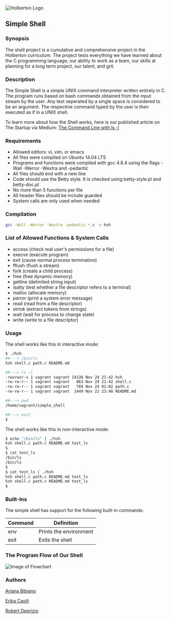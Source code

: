 ![Holberton Logo](https://camo.githubusercontent.com/64c35dd60391e2c90277729276aa86cc921b0ad2/68747470733a2f2f692e6962622e636f2f546b32425a79542f776f72646d61726b2d63686572727937322e706e67)

## Simple Shell

### Synopsis

The shell project is a cumulative and comprehensive project in the Holberton
curriculum. The project tests everything we have learned about the C programming
language, our ability to work as a team, our skills at planning for a long term
project, our talent, and grit.

### Description

The Simple Shell is a simple UNIX command interpreter written entirely in C. The
program runs based on bash commands obtained from the input stream by the user.
Any text seperated by a single space is considered to be an argument. The
respective command typed by the user is then executed as if in a UNIX shell.

To learn more about how the Shell works, here is our published article on The Startup via Medium:
[The Command Line with ls -l](https://medium.com/swlh/the-command-line-with-ls-l-6efaf01cc4c0?)

### Requirements

* Allowed editors: vi, vim, or emacs
* All files were compiled on Ubuntu 14.04 LTS
* Programs and functions were compiled with gcc 4.8.4 using the flags -Wall -Werror -Wextra and -pedantic
* All files should end with a new line
* Code should use the Betty style. It is checked using betty-style.pl and betty-doc.pl
* No more than 5 functions per file
* All header files should be include guarded
* System calls are only used when needed

### Compilation

```bash
gcc -Wall -Werror -Wextra -pedantic *.c -o hsh
```

### List of Allowed Functions & System Calls

* access (check real user's permissions for a file)
* execve (execute program)
* exit (cause normal process termination)
* fflush (flush a stream)
* fork (create a child process)
* free (free dynamic memory)
* getline (delimited string input)
* isatty (test whether a file descriptor refers to a terminal)
* malloc (allocate memory)
* perror (print a system error message)
* read (read from a file descriptor)
* strtok (extract tokens from strings)
* wait (wait for process to change state)
* write (write to a file descriptor)

### Usage

The shell works like this in interactive mode:

```bash
$ ./hsh
##---> /bin/ls
hsh shell.c path.c README.md
```

```bash
##---> ls -l
-rwxrwxr-x 1 vagrant vagrant 14136 Nov 24 21:42 hsh
-rw-rw-r-- 1 vagrant vagrant   863 Nov 24 21:42 shell.c
-rw-rw-r-- 1 vagrant vagrant   784 Nov 24 01:02 path.c
-rw-rw-r-- 1 vagrant vagrant  1449 Nov 22 23:48 README.md
```

```bash
##---> pwd
/home/vagrant/simple_shell
```

```bash
##---> exit
$
```



The shell works like this in non-interactive mode:

```bash
$ echo "/bin/ls" | ./hsh
hsh shell.c path.c README.md test_ls
$
$ cat test_ls
/bin/ls
/bin/ls
$
$ cat test_ls | ./hsh
hsh shell.c path.c README.md test_ls
hsh shell.c path.c README.md test_ls
$
```

### Built-Ins

The simple shell has support for the following built-in commands:

| Command             | Definition                                                                                |
| ------------------- | --------------------------------------------------------------------------------
| env                 | Prints the environment
| exit                | Exits the shell


### The Program Flow of Our Shell

![Image of Flowchart](https://i.ibb.co/3RT5F2L/Untitled-Diagram-drawio-2-2-6-2.jpg)

### Authors

[Ariana Bibiano](https://github.com/ariana124)

[Erika Caoili](https://github.com/ecaoili24)

[Robert Deprizio](https://github.com/BD20171998)

